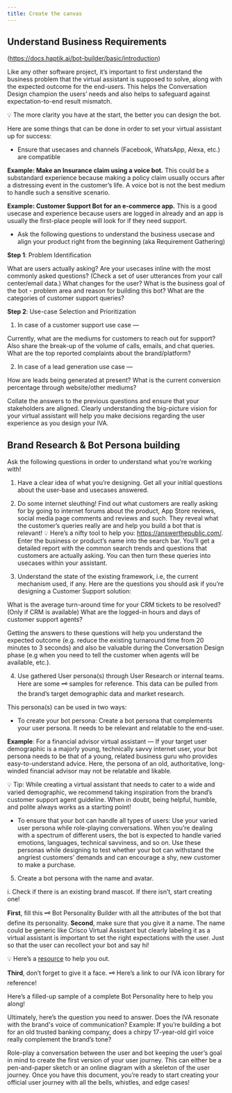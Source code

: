 ```yaml
---
title: Create the canvas
---
```


## Understand Business Requirements

(https://docs.haptik.ai/bot-builder/basic/introduction)

Like any other software project, it’s important to first understand the business problem that the virtual assistant is supposed to solve, along with the expected outcome for the end-users. This helps the Conversation Design champion the users’ needs and also helps to safeguard against expectation-to-end result mismatch.

💡 The more clarity you have at the start, the better you can design the bot. 

Here are some things that can be done in order to set your virtual assistant up for success:

- Ensure that usecases and channels (Facebook, WhatsApp, Alexa, etc.) are compatible

**Example: Make an Insurance claim using a voice bot.**
This could be a substandard experience because making a policy claim usually occurs after a distressing event in the customer’s life. A voice bot is not the best medium to handle such a sensitive scenario.

**Example: Customer Support Bot for an e-commerce app.**
This is a good usecase and experience because users are logged in already and an app is usually the first-place people will look for if they need support.

- Ask the following questions to understand the business usecase and align your product right from the beginning (aka Requirement Gathering)

**Step 1**: Problem Identification

What are users actually asking? Are your usecases inline with the most commonly asked questions? (Check a set of user utterances from your call center/email data.)
What changes for the user?
What is the business goal of the bot - problem area and reason for building this bot?
What are the categories of customer support queries? 

**Step 2**: Use-case Selection and Prioritization

1. In case of a customer support use case —

Currently, what are the mediums for customers to reach out for support? Also share the break-up of the volume of calls, emails, and chat queries.
What are the top reported complaints about the brand/platform?

2. In case of a lead generation use case —

How are leads being generated at present?
What is the current conversion percentage through website/other mediums? 

Collate the answers to the previous questions and ensure that your stakeholders are aligned. Clearly understanding the big-picture vision for your virtual assistant will help you make decisions regarding the user experience as you design your IVA. 

## Brand Research & Bot Persona building

Ask the following questions in order to understand what you’re working with!

1. Have a clear idea of what you’re designing. Get all your initial questions about the user-base and usecases answered. 

2. Do some internet sleuthing! Find out what customers are really asking for by going to internet forums about the product, App Store reviews, social media page comments and reviews and such. They reveal what the customer’s queries really are and help you build a bot that is relevant!
💡 Here’s a nifty tool to help you: https://answerthepublic.com/. Enter the business or product’s name into the search bar. You’ll get a detailed report with the common search trends and questions that customers are actually asking. You can then turn these queries into usecases within your assistant.  

3. Understand the state of the existing framework, i.e, the current mechanism used, if any. Here are the questions you should ask if you’re designing a Customer Support solution:

What is the average turn-around time for your CRM tickets to be resolved? (Only if CRM is available)
What are the logged-in hours and days of customer support agents?

Getting the answers to these questions will help you understand the expected outcome (e.g. reduce the existing turnaround time from 20 minutes to 3 seconds) and also be valuable during the Conversation Design phase (e.g when you need to tell the customer when agents will be available, etc.).

4. Use gathered User persona(s) through User Research or internal teams. Here are some 🗝 samples for reference. This data can be pulled from the brand’s target demographic data and market research.

This persona(s) can be used in two ways:

- To create your bot persona: Create a bot persona that complements your user persona. It needs to be relevant and relatable to the end-user.

**Example**: For a financial advisor virtual assistant — 
If your target user demographic is a majorly young, technically savvy internet user, your bot persona needs to be that of a young, related business guru who provides easy-to-understand advice. Here, the persona of an old, authoritative, long-winded financial advisor may not be relatable and likable. 

💡 Tip: While creating a virtual assistant that needs to cater to a wide and varied demographic, we recommend taking inspiration from the brand’s customer support agent guideline. When in doubt, being helpful, humble, and polite always works as a starting point!

- To ensure that your bot can handle all types of users: Use your varied user persona while role-playing conversations. When you’re dealing with a spectrum of different users, the bot is expected to handle varied emotions, languages, technical savviness, and so on. Use these personas while designing to test whether your bot can withstand the angriest customers’ demands and can encourage a shy, new customer to make a purchase.

5. Create a bot persona with the name and avatar. 

i. Check if there is an existing brand mascot. If there isn’t, start creating one! 

**First**, fill this 🗝 Bot Personality Builder with all the attributes of the bot that define its personality.
**Second**, make sure that you give it a name. The name could be generic like Crisco Virtual Assistant but clearly labeling it as a virtual assistant is important to set the right expectations with the user. Just so that the user can recollect your bot and say hi! 

💡 Here’s a [resource](https://blog.ubisend.com/discover-chatbots/best-chatbot-names) to help you out.

**Third**,  don’t forget to give it a face. 🗝 Here’s a link to our IVA icon library for reference!

Here’s a filled-up sample of a complete Bot Personality here to help you along!

Ultimately, here’s the question you need to answer. Does the IVA resonate with the brand's voice of communication?
Example: If you’re building a bot for an old trusted banking company, does a chirpy 17-year-old girl voice really complement the brand’s tone?

Role-play a conversation between the user and bot keeping the user’s goal in mind to create the first version of your user journey. This can either be a pen-and-paper sketch or an online diagram with a skeleton of the user journey. Once you have this document, you’re ready to start creating your official user journey with all the bells, whistles, and edge cases!
